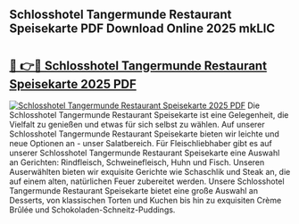 ## Schlosshotel Tangermunde Restaurant Speisekarte PDF Download Online 2025 mkLlC

# <h2><a href="http://gcb9m2.nevu.top/?p=Schlosshotel+Tangermunde+Restaurant+Speisekarte">🔗 👉🔴 Schlosshotel Tangermunde Restaurant Speisekarte 2025 PDF</a></h2>

[![Schlosshotel Tangermunde Restaurant Speisekarte 2025 PDF](https://i.imgur.com/dBaPXMq.png)](http://gcb9m2.nevu.top/?p=Schlosshotel+Tangermunde+Restaurant+Speisekarte)
Die Schlosshotel Tangermunde Restaurant Speisekarte ist eine Gelegenheit, die Vielfalt zu genießen und etwas für sich selbst zu wählen. Auf unserer Schlosshotel Tangermunde Restaurant Speisekarte bieten wir leichte und neue Optionen an - unser Salatbereich. Für Fleischliebhaber gibt es auf unserer Schlosshotel Tangermunde Restaurant Speisekarte eine Auswahl an Gerichten: Rindfleisch, Schweinefleisch, Huhn und Fisch. Unseren Auserwählten bieten wir exquisite Gerichte wie Schaschlik und Steak an, die auf einem alten, natürlichen Feuer zubereitet werden. Unsere Schlosshotel Tangermunde Restaurant Speisekarte bietet eine große Auswahl an Desserts, von klassischen Torten und Kuchen bis hin zu exquisiten Crème Brûlée und Schokoladen-Schneitz-Puddings.
